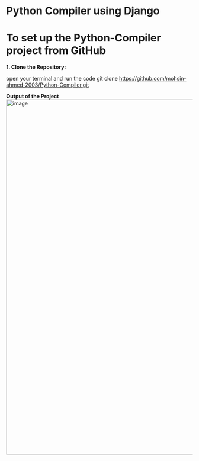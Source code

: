 # Python Compiler using Django

# To set up the Python-Compiler project from GitHub
**1. Clone the Repository:**
  
open your terminal and run the code
  git clone https://github.com/mohsin-ahmed-2003/Python-Compiler.git

**Output of the Project**
<img width="960" alt="image" src="https://github.com/user-attachments/assets/7bf1fad1-25c8-4ea8-b8fb-0ab41a60e624" />
